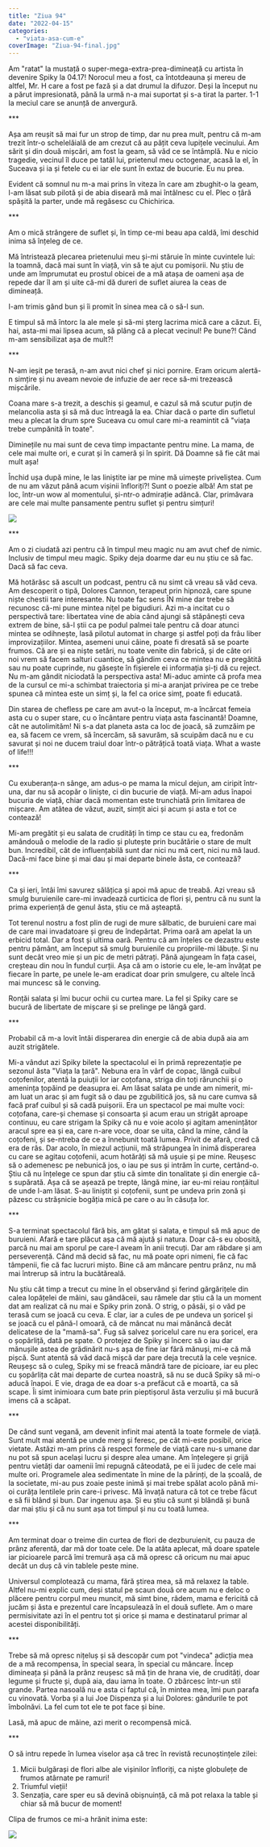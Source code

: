 ```yaml
---
title: "Ziua 94"
date: "2022-04-15"
categories: 
  - "viata-asa-cum-e"
coverImage: "Ziua-94-final.jpg"
---
```


Am "ratat" la mustață o super-mega-extra-prea-dimineață cu artista în devenire Spiky la 04.17! Norocul meu a fost, ca întotdeauna și mereu de altfel, Mr. H care a fost pe fază și a dat drumul la difuzor. Deși la început nu a părut impresionată, până la urmă n-a mai suportat și s-a tirat la parter. 1-1 la meciul care se anunță de anvergură.

\*\*\*

Așa am reușit să mai fur un strop de timp, dar nu prea mult, pentru că m-am trezit într-o schelelăială de am crezut că au pățit ceva lupițele vecinului. Am sărit și din două mișcări, am fost la geam, să văd ce se întâmplă. Nu e nicio tragedie, vecinul îl duce pe tatăl lui, prietenul meu octogenar, acasă la el, în Suceava și ia și fetele cu ei iar ele sunt în extaz de bucurie. Eu nu prea.

Evident că somnul nu m-a mai prins în viteza în care am zbughit-o la geam, l-am lăsat sub pilotă și de abia diseară mă mai întâlnesc cu el. Plec o țâră spășită la parter, unde mă regăsesc cu Chichirica. 

\*\*\*

Am o mică strângere de suflet și, în timp ce-mi beau apa caldă, îmi deschid inima să înțeleg de ce.

Mă întristează plecarea prietenului meu și-mi stăruie în minte cuvintele lui: la toamnă, dacă mai sunt în viață, vin să te ajut cu pomișorii. Nu știu de unde am împrumutat eu prostul obicei de a mă atașa de oameni așa de repede dar îl am și uite că-mi dă dureri de suflet aiurea la ceas de dimineață. 

I-am trimis gând bun și îi promit în sinea mea că o să-l sun. 

E timpul să mă întorc la ale mele și să-mi șterg lacrima mică care a căzut. Ei, hai, asta-mi mai lipsea acum, să plâng că a plecat vecinul! Pe bune?! Când m-am sensibilizat așa de mult?! 

\*\*\*

N-am ieșit pe terasă, n-am avut nici chef și nici pornire. Eram oricum alertă-n simțire și nu aveam nevoie de infuzie de aer rece să-mi trezească mișcările.

Coana mare s-a trezit, a deschis și geamul, e cazul să mă scutur puțin de melancolia asta și să mă duc întreagă la ea. Chiar dacă o parte din sufletul meu a plecat la drum spre Suceava cu omul care mi-a reamintit că "viața trebe cumpănită în toate".

Diminețile nu mai sunt de ceva timp impactante pentru mine. La mama, de cele mai multe ori, e curat și în cameră și în spirit. Dă Doamne să fie cât mai mult așa! 

Închid ușa după mine, le las liniștite iar pe mine mă uimește priveliștea. Cum de nu am văzut până acum vișinii înfloriți?! Sunt o poezie albă! Am stat pe loc, într-un wow al momentului, și-ntr-o admirație adâncă. Clar, primăvara are cele mai multe pansamente pentru suflet și pentru simțuri!

![](images/visinii-576x1024.jpeg)

\*\*\*

Am o zi ciudată azi pentru că în timpul meu magic nu am avut chef de nimic. Inclusiv de timpul meu magic. Spiky deja doarme dar eu nu știu ce să fac. Dacă să fac ceva. 

Mă hotărăsc să ascult un podcast, pentru că nu simt că vreau să văd ceva. Am descoperit o tipă, Dolores Cannon, terapeut prin hipnoză, care spune niște chestii tare interesante. Nu toate fac sens ÎN mine dar trebe să recunosc că-mi pune mintea nițel pe bigudiuri. Azi m-a incitat cu o perspectivă tare: libertatea vine de abia când ajungi să stăpânești ceva extrem de bine, să-l știi ca pe podul palmei tale pentru că doar atunci mintea se odihnește, lasă pilotul automat in charge și astfel poți da frâu liber improvizațiilor. Mintea, asemeni unui câine, poate fi dresată să se poarte frumos. Că are și ea niște setări, nu toate venite din fabrică, și de câte ori noi vrem să facem salturi cuantice, să gândim ceva ce mintea nu e pregătită sau nu poate cuprinde, nu găsește în fișierele ei informația și-ți dă cu reject. Nu m-am gândit niciodată la perspectiva asta! Mi-aduc aminte că profa mea de la cursul ce mi-a schimbat traiectoria și mi-a aranjat privirea pe ce trebe spunea că mintea este un simț și, la fel ca orice simț, poate fi educată. 

Din starea de chefless pe care am avut-o la început, m-a încărcat femeia asta cu o super stare, cu o încântare pentru viața asta fascinantă! Doamne, cât ne autolimităm! Ni s-a dat planeta asta ca loc de joacă, să zumzăim pe ea, să facem ce vrem, să încercăm, să savurăm, să scuipăm dacă nu e cu savurat și noi ne ducem traiul doar într-o pătrățică toată viața. What a waste of life!!! 

\*\*\*

Cu exuberanța-n sânge, am adus-o pe mama la micul dejun, am ciripit într-una, dar nu să acopăr o liniște, ci din bucurie de viață. Mi-am adus înapoi bucuria de viață, chiar dacă momentan este trunchiată prin limitarea de mișcare. Am atâtea de văzut, auzit, simțit aici și acum și asta e tot ce contează!

Mi-am pregătit și eu salata de crudități în timp ce stau cu ea, fredonăm amândouă o melodie de la radio și plutește prin bucătărie o stare de mult bun. Incredibil, cât de influențabilă sunt dar nici nu mă cert, nici nu mă laud. Dacă-mi face bine și mai dau și mai departe binele ăsta, ce contează?

\*\*\*

Ca și ieri, întâi îmi savurez sălățica și apoi mă apuc de treabă. Azi vreau să smulg buruienile care-mi invadează curticica de flori și, pentru că nu sunt la prima experiență de genul ăsta, știu ce mă așteaptă. 

Tot terenul nostru a fost plin de rugi de mure sălbatic, de buruieni care mai de care mai invadatoare și greu de îndepărtat. Prima oară am apelat la un erbicid total. Dar a fost și ultima oară. Pentru că am înțeles ce dezastru este pentru pământ, am început să smulg buruienile cu propriile-mi lăbuțe. Și nu sunt decât vreo mie și un pic de metri pătrați. Până ajungeam în fața casei, creșteau din nou în fundul curții. Așa că am o istorie cu ele, le-am învățat pe fiecare în parte, pe unele le-am eradicat doar prin smulgere, cu altele încă mai muncesc să le conving. 

Ronțăi salata și îmi bucur ochii cu curtea mare. La fel și Spiky care se bucură de libertate de mișcare și se prelinge pe lângă gard.

\*\*\*

Probabil că m-a lovit întâi disperarea din energie că de abia după aia am auzit strigătele.

Mi-a vândut azi Spiky bilete la spectacolul ei în primă reprezentație pe sezonul ăsta "Viața la țară". Nebuna era în vârf de copac, lângă cuibul coțofenilor, atentă la puiuții lor iar coțofana, striga din toți rărunchii și o amenința țopăind pe deasupra ei. Am lăsat salata pe unde am nimerit, mi-am luat un arac și am fugit să o dau pe zgubilitică jos, să nu care cumva să facă praf cuibul și să cadă puișorii. Era un spectacol pe mai multe voci: coțofana, care-și chemase și consoarta și acum erau un strigăt aproape continuu, eu care strigam la Spiky că nu e voie acolo și agitam amenințător aracul spre ea și ea, care n-are voce, doar se uita, când la mine, când la coțofeni, și se-ntreba de ce a înnebunit toată lumea. Privit de afară, cred că era de râs. Dar acolo, în miezul acțiunii, mă străpungea în inimă disperarea cu care se agitau coțofenii, acum hotărâți să mă ușuie și pe mine. Reușesc să o ademenesc pe nebunică jos, o iau pe sus și intrăm în curte, certând-o. Știu că nu înțelege ce spun dar știu că simte din tonalitate și din energie că-s supărată. Așa că se așează pe trepte, lângă mine, iar eu-mi reiau ronțăitul de unde l-am lăsat. S-au liniștit și coțofenii, sunt pe undeva prin zonă și păzesc cu strășnicie bogăția mică pe care o au în căsuța lor.

\*\*\*

S-a terminat spectacolul fără bis, am gătat și salata, e timpul să mă apuc de buruieni. Afară e tare plăcut așa că mă ajută și natura. Doar că-s eu obosită, parcă nu mai am sporul pe care-l aveam în anii trecuți. Dar am răbdare și am perseverență. Când mă decid să fac, nu mă poate opri nimeni, fie că fac tâmpenii, fie că fac lucruri mișto. Bine că am mâncare pentru prânz, nu mă mai întrerup să intru la bucătăreală.

Nu știu cât timp a trecut cu mine în el observând și ferind gărgărițele din calea lopățelei de mâini, sau gândăceii, sau râmele dar știu că la un moment dat am realizat că nu mai e Spiky prin zonă. O strig, o pâsâi, și o văd pe terasă cum se joacă cu ceva. E clar, iar a cules de pe undeva un șoricel și se joacă cu el până-l omoară, că de mâncat nu mai mănâncă decât delicatese de la "mamă-sa". Fug să salvez șoricelul care nu era șoricel, era o șopârliță, dată pe spate. O protejez de Spiky și încerc să o iau dar mănușile astea de grădinărit nu-s așa de fine iar fără mănuși, mi-e că mă pișcă. Sunt atentă să văd dacă mișcă dar pare deja trecută la cele veșnice. Reușeșc să o culeg, Spiky mi se freacă mândră tare de picioare, iar eu plec cu șopârlița cât mai departe de curtea noastră, să nu se ducă Spiky să mi-o aducă înapoi. E vie, draga de ea doar s-a prefăcut că e moartă, ca să scape. Îi simt inimioara cum bate prin pieptișorul ăsta verzuliu și mă bucură imens că a scăpat. 

\*\*\*

De când sunt vegană, am devenit infinit mai atentă la toate formele de viață. Sunt mult mai atentă pe unde merg și feresc, pe cât mi-este posibil, orice vietate. Astăzi m-am prins că respect formele de viață care nu-s umane dar nu pot să spun același lucru și despre alea umane. Am înțelegere și grijă pentru vietăți dar oamenii îmi repugnă câteodată, pe ei îi judec de cele mai multe ori. Programele alea sedimentate în mine de la părinți, de la școală, de la societate, mi-au pus zoaie peste inimă și mai trebe spălat acolo până mi-oi curăța lentilele prin care-i privesc. Mă învață natura că tot ce trebe făcut e să fii blând și bun. Dar ingenuu așa. Și eu știu că sunt și blândă și bună dar mai știu și că nu sunt așa tot timpul și nu cu toată lumea. 

\*\*\*

Am terminat doar o treime din curtea de flori de dezburuienit, cu pauza de prânz aferentă, dar mă dor toate cele. De la atâta aplecat, mă doare spatele iar picioarele parcă îmi tremură așa că mă opresc că oricum nu mai apuc decât un duș că vin tablele peste mine. 

Universul complotează cu mama, fără știrea mea, să mă relaxez la table. Altfel nu-mi explic cum, deși statul pe scaun două ore acum nu e deloc o plăcere pentru corpul meu muncit, mă simt bine, râdem, mama e fericită că jucăm și ăsta e prezentul care încapsulează în el două suflete. Am o mare permisivitate azi în el pentru tot și orice și mama e destinatarul primar al acestei disponibilități. 

\*\*\*

Trebe să mă opresc nițeluș și să descopăr cum pot "vindeca" adicția mea de a mă recompensa, în special seara, în special cu mâncare. Încep dimineața și până la prânz reușesc să mă țin de hrana vie, de crudități, doar legume și fructe și, după aia, dau iama în toate. O zbârcesc într-un stil grande. Partea nasoală nu e asta ci faptul că, în mintea mea, îmi pun parafa cu vinovată. Vorba și a lui Joe Dispenza și a lui Dolores: gândurile te pot îmbolnăvi. La fel cum tot ele te pot face și bine.

Lasă, mă apuc de mâine, azi merit o recompensă mică. 

\*\*\*

O să intru repede în lumea viselor așa că trec în revistă recunoștințele zilei:

1. Micii bulgărași de flori albe ale vișinilor înfloriți, ca niște globulețe de frumos atârnate pe ramuri!
2. Triumful vieții!
3. Senzația, care sper eu să devină obișnuință, că mă pot relaxa la table și chiar să mă bucur de moment!

Clipa de frumos ce mi-a hrănit inima este:

![](images/rabbit.jpeg)
